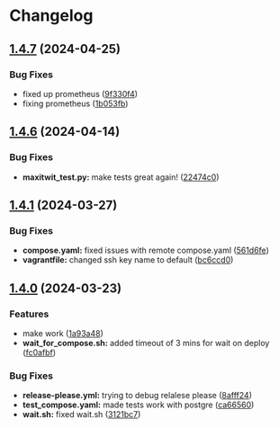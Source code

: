 # Changelog

## [1.4.7](https://github.com/DevOps-2024-group-p/maxitwit/compare/v1.4.6...v1.4.7) (2024-04-25)


### Bug Fixes

* fixed up prometheus ([9f330f4](https://github.com/DevOps-2024-group-p/maxitwit/commit/9f330f4a1ee0b3f809bf16626991fd03feeb2052))
* fixing prometheus ([1b053fb](https://github.com/DevOps-2024-group-p/maxitwit/commit/1b053fb7d74a0f3b8b6078ad96395d92103cd679))

## [1.4.6](https://github.com/DevOps-2024-group-p/maxitwit/compare/v1.4.5...v1.4.6) (2024-04-14)


### Bug Fixes

* **maxitwit_test.py:** make tests great again! ([22474c0](https://github.com/DevOps-2024-group-p/maxitwit/commit/22474c080542bb5123d860257b54f43576e12a96))

## [1.4.1](https://github.com/DevOps-2024-group-p/maxitwit/compare/v1.4.0...v1.4.1) (2024-03-27)


### Bug Fixes

* **compose.yaml:** fixed issues with remote compose.yaml ([561d6fe](https://github.com/DevOps-2024-group-p/maxitwit/commit/561d6fe04e161a34b97dc6d103e7526de4d7e64d))
* **vagrantfile:** changed ssh key name to default ([bc6ccd0](https://github.com/DevOps-2024-group-p/maxitwit/commit/bc6ccd06ff8a68941107fc00d242b0cce5e5c92a))

## [1.4.0](https://github.com/DevOps-2024-group-p/maxitwit/compare/v1.3.0...v1.4.0) (2024-03-23)


### Features

* make work ([1a93a48](https://github.com/DevOps-2024-group-p/maxitwit/commit/1a93a48b5272477dbce736cc959105f699f9f576))
* **wait_for_compose.sh:** added timeout of 3 mins for wait on deploy ([fc0afbf](https://github.com/DevOps-2024-group-p/maxitwit/commit/fc0afbfc4dcb6006ec8e1a88a0071716bd5fbe6a))


### Bug Fixes

* **release-please.yml:** trying to debug relalese please ([8afff24](https://github.com/DevOps-2024-group-p/maxitwit/commit/8afff24a9b5ef0f4827e9af2fae58c44c68a7a5a))
* **test_compose.yaml:** made tests work with postgre ([ca66560](https://github.com/DevOps-2024-group-p/maxitwit/commit/ca66560080a3c5fe62cc9ad5719a7de4145e02df))
* **wait.sh:** fixed wait.sh ([3121bc7](https://github.com/DevOps-2024-group-p/maxitwit/commit/3121bc7fe1138272d9f997546ece591c5a1fb8c2))
